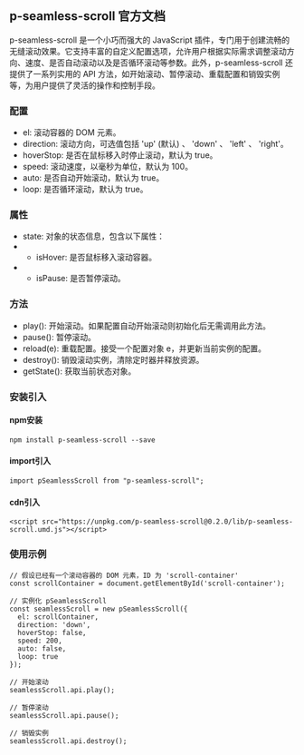 ## p-seamless-scroll 官方文档
p-seamless-scroll 是一个小巧而强大的 JavaScript 插件，专门用于创建流畅的无缝滚动效果。它支持丰富的自定义配置选项，允许用户根据实际需求调整滚动方向、速度、是否自动滚动以及是否循环滚动等参数。此外，p-seamless-scroll 还提供了一系列实用的 API 方法，如开始滚动、暂停滚动、重载配置和销毁实例等，为用户提供了灵活的操作和控制手段。

### 配置
- el: 滚动容器的 DOM 元素。
- direction: 滚动方向，可选值包括 'up' (默认) 、 'down' 、 'left' 、 'right'。
- hoverStop: 是否在鼠标移入时停止滚动，默认为 true。
- speed: 滚动速度，以毫秒为单位，默认为 100。
- auto: 是否自动开始滚动，默认为 true。
- loop: 是否循环滚动，默认为 true。
### 属性
- state: 对象的状态信息，包含以下属性：
- - isHover: 是否鼠标移入滚动容器。
- - isPause: 是否暂停滚动。
### 方法
- play(): 开始滚动。如果配置自动开始滚动则初始化后无需调用此方法。
- pause(): 暂停滚动。
- reload(e): 重载配置。接受一个配置对象 e，并更新当前实例的配置。
- destroy(): 销毁滚动实例，清除定时器并释放资源。
- getState(): 获取当前状态对象。

### 安装引入
#### npm安装
```
npm install p-seamless-scroll --save
```
#### import引入
```
import pSeamlessScroll from "p-seamless-scroll";
```
#### cdn引入
```
<script src="https://unpkg.com/p-seamless-scroll@0.2.0/lib/p-seamless-scroll.umd.js"></script>
```
### 使用示例
```
// 假设已经有一个滚动容器的 DOM 元素，ID 为 'scroll-container'  
const scrollContainer = document.getElementById('scroll-container');  
  
// 实例化 pSeamlessScroll  
const seamlessScroll = new pSeamlessScroll({  
  el: scrollContainer,  
  direction: 'down',  
  hoverStop: false,  
  speed: 200,  
  auto: false,  
  loop: true  
});  
  
// 开始滚动  
seamlessScroll.api.play();  
  
// 暂停滚动  
seamlessScroll.api.pause();  

// 销毁实例  
seamlessScroll.api.destroy();
```